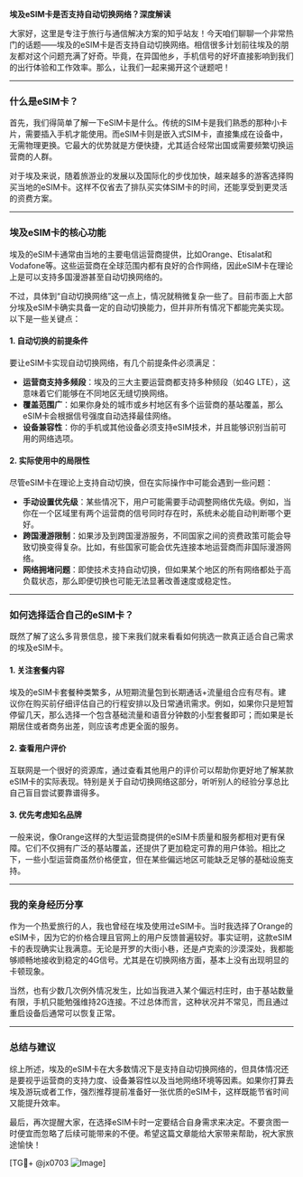 **埃及eSIM卡是否支持自动切换网络？深度解读**

大家好，这里是专注于旅行与通信解决方案的知乎站友！今天咱们聊聊一个非常热门的话题——埃及的eSIM卡是否支持自动切换网络。相信很多计划前往埃及的朋友都对这个问题充满了好奇。毕竟，在异国他乡，手机信号的好坏直接影响到我们的出行体验和工作效率。那么，让我们一起来揭开这个谜题吧！

---

### **什么是eSIM卡？**
首先，我们得简单了解一下eSIM卡是什么。传统的SIM卡是我们熟悉的那种小卡片，需要插入手机才能使用。而eSIM卡则是嵌入式SIM卡，直接集成在设备中，无需物理更换。它最大的优势就是方便快捷，尤其适合经常出国或需要频繁切换运营商的人群。

对于埃及来说，随着旅游业的发展以及国际化的步伐加快，越来越多的游客选择购买当地的eSIM卡。这样不仅省去了排队买实体SIM卡的时间，还能享受到更灵活的资费方案。

---

### **埃及eSIM卡的核心功能**
埃及的eSIM卡通常由当地的主要电信运营商提供，比如Orange、Etisalat和Vodafone等。这些运营商在全球范围内都有良好的合作网络，因此eSIM卡在理论上是可以支持多国漫游甚至自动切换网络的。

不过，具体到“自动切换网络”这一点上，情况就稍微复杂一些了。目前市面上大部分埃及eSIM卡确实具备一定的自动切换能力，但并非所有情况下都能完美实现。以下是一些关键点：

#### **1. 自动切换的前提条件**
要让eSIM卡实现自动切换网络，有几个前提条件必须满足：
- **运营商支持多频段**：埃及的三大主要运营商都支持多种频段（如4G LTE），这意味着它们能够在不同地区无缝切换网络。
- **覆盖范围广**：如果你身处的城市或乡村地区有多个运营商的基站覆盖，那么eSIM卡会根据信号强度自动选择最佳网络。
- **设备兼容性**：你的手机或其他设备必须支持eSIM技术，并且能够识别当前可用的网络选项。

#### **2. 实际使用中的局限性**
尽管eSIM卡在理论上支持自动切换，但在实际操作中可能会遇到一些问题：
- **手动设置优先级**：某些情况下，用户可能需要手动调整网络优先级。例如，当你在一个区域里有两个运营商的信号同时存在时，系统未必能自动判断哪个更好。
- **跨国漫游限制**：如果涉及到跨国漫游服务，不同国家之间的资费政策可能会导致切换变得复杂。比如，有些国家可能会优先连接本地运营商而非国际漫游网络。
- **网络拥堵问题**：即使技术支持自动切换，但如果某个地区的所有网络都处于高负载状态，那么即便切换也可能无法显著改善速度或稳定性。

---

### **如何选择适合自己的eSIM卡？**
既然了解了这么多背景信息，接下来我们就来看看如何挑选一款真正适合自己需求的埃及eSIM卡。

#### **1. 关注套餐内容**
埃及的eSIM卡套餐种类繁多，从短期流量包到长期通话+流量组合应有尽有。建议你在购买前仔细评估自己的行程安排以及日常通讯需求。例如，如果你只是短暂停留几天，那么选择一个包含基础流量和语音分钟数的小型套餐即可；而如果是长期居住或者商务出差，则应该考虑更全面的服务。

#### **2. 查看用户评价**
互联网是一个很好的资源库，通过查看其他用户的评价可以帮助你更好地了解某款eSIM卡的实际表现。特别是关于自动切换网络这部分，听听别人的经验分享总比自己盲目尝试要靠谱得多。

#### **3. 优先考虑知名品牌**
一般来说，像Orange这样的大型运营商提供的eSIM卡质量和服务都相对更有保障。它们不仅拥有广泛的基站覆盖，还提供了更加稳定可靠的用户体验。相比之下，一些小型运营商虽然价格便宜，但在某些偏远地区可能缺乏足够的基础设施支持。

---

### **我的亲身经历分享**
作为一个热爱旅行的人，我也曾经在埃及使用过eSIM卡。当时我选择了Orange的eSIM卡，因为它的价格合理且官网上的用户反馈普遍较好。事实证明，这款eSIM卡的表现确实让我满意。无论是开罗的大街小巷，还是卢克索的沙漠深处，我都能够顺畅地接收到稳定的4G信号。尤其是在切换网络方面，基本上没有出现明显的卡顿现象。

当然，也有少数几次例外情况发生，比如当我进入某个偏远村庄时，由于基站数量有限，手机只能勉强维持2G连接。不过总体而言，这种状况并不常见，而且通过重启设备后通常可以恢复正常。

---

### **总结与建议**
综上所述，埃及的eSIM卡在大多数情况下是支持自动切换网络的，但具体情况还是要视乎运营商的支持力度、设备兼容性以及当地网络环境等因素。如果你打算去埃及游玩或者工作，强烈推荐提前准备好一张优质的eSIM卡，这样既能节省时间又能提升效率。

最后，再次提醒大家，在选择eSIM卡时一定要结合自身需求来决定。不要贪图一时便宜而忽略了后续可能带来的不便。希望这篇文章能给大家带来帮助，祝大家旅途愉快！

[TG💪+ @jx0703 ![Image](https://github.com/user-attachments/assets/dbca1d08-cadb-493c-b0ec-ad6f7a83f270)]